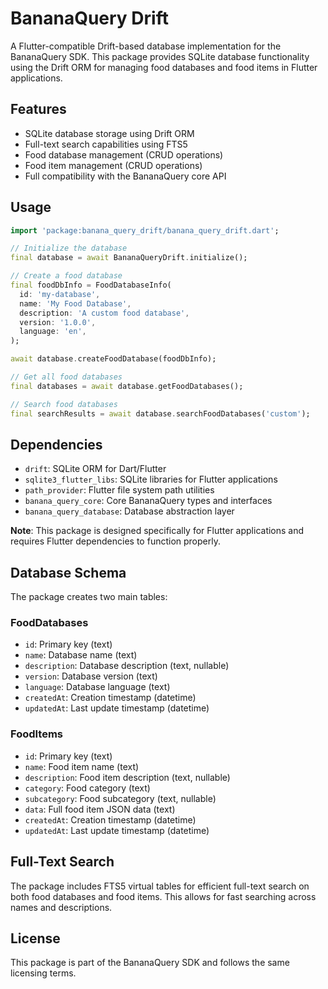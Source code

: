 # BananaQuery Drift

A Flutter-compatible Drift-based database implementation for the BananaQuery SDK. This package provides SQLite database functionality using the Drift ORM for managing food databases and food items in Flutter applications.

## Features

- SQLite database storage using Drift ORM
- Full-text search capabilities using FTS5
- Food database management (CRUD operations)
- Food item management (CRUD operations)
- Full compatibility with the BananaQuery core API

## Usage

```dart
import 'package:banana_query_drift/banana_query_drift.dart';

// Initialize the database
final database = await BananaQueryDrift.initialize();

// Create a food database
final foodDbInfo = FoodDatabaseInfo(
  id: 'my-database',
  name: 'My Food Database',
  description: 'A custom food database',
  version: '1.0.0',
  language: 'en',
);

await database.createFoodDatabase(foodDbInfo);

// Get all food databases
final databases = await database.getFoodDatabases();

// Search food databases
final searchResults = await database.searchFoodDatabases('custom');
```

## Dependencies

- `drift`: SQLite ORM for Dart/Flutter
- `sqlite3_flutter_libs`: SQLite libraries for Flutter applications
- `path_provider`: Flutter file system path utilities
- `banana_query_core`: Core BananaQuery types and interfaces
- `banana_query_database`: Database abstraction layer

**Note**: This package is designed specifically for Flutter applications and requires Flutter dependencies to function properly.

## Database Schema

The package creates two main tables:

### FoodDatabases
- `id`: Primary key (text)
- `name`: Database name (text)
- `description`: Database description (text, nullable)
- `version`: Database version (text)
- `language`: Database language (text)
- `createdAt`: Creation timestamp (datetime)
- `updatedAt`: Last update timestamp (datetime)

### FoodItems
- `id`: Primary key (text)
- `name`: Food item name (text)
- `description`: Food item description (text, nullable)
- `category`: Food category (text)
- `subcategory`: Food subcategory (text, nullable)
- `data`: Full food item JSON data (text)
- `createdAt`: Creation timestamp (datetime)
- `updatedAt`: Last update timestamp (datetime)

## Full-Text Search

The package includes FTS5 virtual tables for efficient full-text search on both food databases and food items. This allows for fast searching across names and descriptions.

## License

This package is part of the BananaQuery SDK and follows the same licensing terms.
